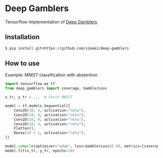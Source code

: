 # Deep Gamblers

Tensorflow implementation of [Deep Gamblers](https://arxiv.org/abs/1907.00208).

## Installation

```sh
$ pip install git+https://github.com/simaki/deep-gamblers
```

## How to use

Example: MNIST classification with abstention

```python
import tensorflow as tf
from deep_gamblers import coverage, GamblerLoss

x_tr, y_tr = ...  # Fetch MNIST

model = tf.models.Sequential([
    Conv2D(10, 4, activation="relu"),
    Conv2D(10, 4, activation="relu"),
    Conv2D(10, 4, activation="relu"),
    Conv2D(10, 4, activation="relu"),
    Flatten(),
    Dense(10 + 1, activation="relu"),
])

model.compile(optimizer="adam", loss=GamblerLoss(6.0), metrics=[coverage, "accuracy"])
model.fit(x_tr, y_tr, epochs=10)
```
